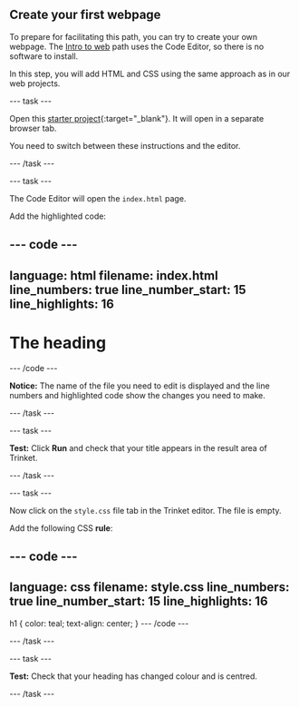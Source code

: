 ## Create your first webpage

To prepare for facilitating this path, you can try to create your own webpage. The [Intro to web](https://projects.raspberrypi.org/en/pathways/web-intro) path uses the Code Editor, so there is no software to install. 

In this step, you will add HTML and CSS using the same approach as in our web projects. 

--- task ---

Open this [starter project](https://editor.raspberrypi.org/en/projects/gswd-starter){:target="_blank"}. It will open in a separate browser tab.

You need to switch between these instructions and the editor. 

--- /task ---

--- task ---

The Code Editor will open the `index.html` page. 

Add the highlighted code:

--- code ---
---
language: html
filename: index.html
line_numbers: true
line_number_start: 15
line_highlights: 16
---
<body>
    <h1>The heading</h1>
</body>

--- /code ---

**Notice:** The name of the file you need to edit is displayed and the line numbers and highlighted code show the changes you need to make. 

--- /task ---

--- task ---

**Test:** Click **Run** and check that your title appears in the result area of Trinket. 

--- /task ---

--- task ---

Now click on the `style.css` file tab in the Trinket editor. The file is empty. 

Add the following CSS **rule**:

--- code ---
---
language: css
filename: style.css
line_numbers: true
line_number_start: 15
line_highlights: 16
---
h1 {
    color: teal;
    text-align: center;
}
--- /code ---

--- /task ---

--- task ---

**Test:** Check that your heading has changed colour and is centred. 

--- /task ---
